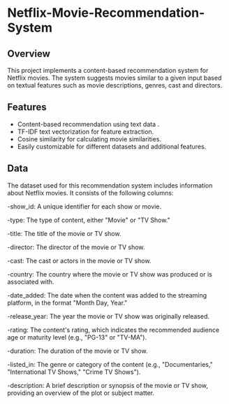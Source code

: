 # Netflix-Movie-Recommendation-System

## Overview

This project implements a content-based recommendation system for Netflix movies. The system suggests movies similar to a given input based on textual features such as movie descriptions, genres, cast and directors.

## Features

- Content-based recommendation using text data .
- TF-IDF text vectorization for feature extraction.
- Cosine similarity for calculating movie similarities.
- Easily customizable for different datasets and additional features.

## Data
The dataset used for this recommendation system includes information about Netflix movies. It consists of the following columns:

-show_id: A unique identifier for each show or movie.

-type: The type of content, either "Movie" or "TV Show."

-title: The title of the movie or TV show.

-director: The director of the movie or TV show.

-cast: The cast or actors in the movie or TV show.

-country: The country where the movie or TV show was produced or is associated with.

-date_added: The date when the content was added to the streaming platform, in the format "Month Day, Year."

-release_year: The year the movie or TV show was originally released.

-rating: The content's rating, which indicates the recommended audience age or maturity level (e.g., "PG-13" or "TV-MA").

-duration: The duration of the movie or TV show. 

-listed_in: The genre or category of the content (e.g., "Documentaries," "International TV Shows," "Crime TV Shows").

-description: A brief description or synopsis of the movie or TV show, providing an overview of the plot or subject matter.
